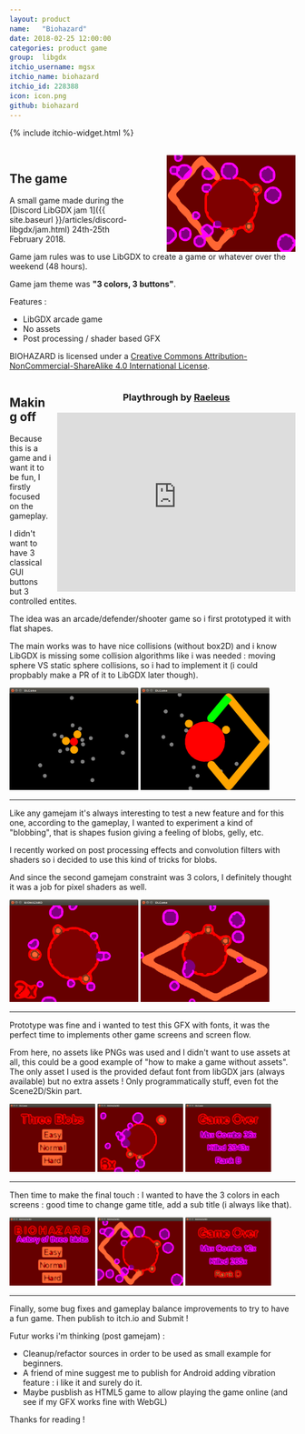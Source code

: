 ```yaml
---
layout: product
name:   "Biohazard"
date: 2018-02-25 12:00:00
categories: product game
group:  libgdx
itchio_username: mgsx
itchio_name: biohazard
itchio_id: 228388
icon: icon.png
github: biohazard
---
```


{% include itchio-widget.html %}

<br style="clear: both;">

<img src="cover.png" width="45%" style="float: right; margin-left: 50px;">

## The game

A small game made during the [Discord LibGDX jam 1]({{ site.baseurl }}/articles/discord-libgdx/jam.html) 24th-25th February 2018.

Game jam rules was to use LibGDX to create a game or whatever over the weekend (48 hours).

Game jam theme was **"3 colors, 3 buttons"**.

Features :

* LibGDX arcade game
* No assets
* Post processing / shader based GFX

BIOHAZARD is licensed under a [Creative Commons Attribution-NonCommercial-ShareAlike 4.0 International License](http://creativecommons.org/licenses/by-nc-sa/4.0/).


<div style="clear: both;"></div>

<div style="float: right; margin-left: 10px; text-align: center; ">
<h3>Playthrough by <a href="https://www.youtube.com/channel/UCZhkLaB67rHVjwH1PFai0SA" target="_blank">Raeleus</a></h3>
<iframe width="420" height="315" src="https://www.youtube.com/embed/AVxSVSjcXBc?start=286&autoplay=0" frameborder="0" allowfullscreen></iframe>
</div>

## Making off

Because this is a game and i want it to be fun, I firstly focused on the gameplay.

I didn't want to have 3 classical GUI buttons but 3 controlled entites.

The idea was an arcade/defender/shooter game so i first prototyped it with flat shapes.

The main works was to have nice collisions (without box2D) and i know LibGDX is missing some collision algorithms like i was needed : moving sphere VS static sphere collisions, so i had to implement it (i could propbably make a PR of it to LibGDX later though).

<div style="clear: both;"></div>

<img src="sc1.png" width="45%">
<img src="sc2.png" width="45%">
<hr>

Like any gamejam it's always interesting to test a new feature and for this one, according to the gameplay, I wanted to experiment a kind of "blobbing", that is shapes fusion giving a feeling of blobs, gelly, etc.

I recently worked on post processing effects and convolution filters with shaders so i decided to use this kind of tricks for blobs.

And since the second gamejam constraint was 3 colors, I definitely thought it was a job for pixel shaders as well.

<img src="sc8.png" width="45%">
<img src="sc3.png" width="45%">

<hr>

Prototype was fine and i wanted to test this GFX with fonts, it was the perfect time to implements other game screens and screen flow.

From here, no assets like PNGs was used and I didn't want to use assets at all, this could be a good example of "how to make a game without assets". The only asset I used is the provided defaut font from libGDX jars (always available) but no extra assets ! Only programmatically stuff, even fot the Scene2D/Skin part.

<img src="sc4.png" width="30%">
<img src="sc6.png" width="30%">
<img src="sc5.png" width="30%">
<hr>

Then time to make the final touch : I wanted to have the 3 colors in each screens : good time to change game title, add a sub title (i always like that).

<img src="sc10.png" width="30%">
<img src="sc7.png" width="30%">
<img src="sc9.png" width="30%">
<hr>

Finally, some bug fixes and gameplay balance improvements to try to have a fun game. Then publish to itch.io and Submit !

Futur works i'm thinking (post gamejam) : 

* Cleanup/refactor sources in order to be used as small example for beginners.
* A friend of mine suggest me to publish for Android adding vibration feature : i like it and surely do it.
* Maybe pusblish as HTML5 game to allow playing the game online (and see if my GFX works fine with WebGL)

Thanks for reading !